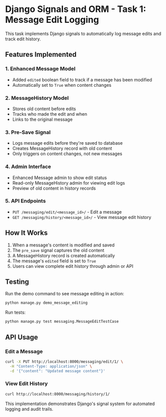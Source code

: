 # Django Signals and ORM - Task 1: Message Edit Logging

This task implements Django signals to automatically log message edits and track edit history.

## Features Implemented

### 1. Enhanced Message Model

- Added `edited` boolean field to track if a message has been modified
- Automatically set to `True` when content changes

### 2. MessageHistory Model

- Stores old content before edits
- Tracks who made the edit and when
- Links to the original message

### 3. Pre-Save Signal

- Logs message edits before they're saved to database
- Creates MessageHistory record with old content
- Only triggers on content changes, not new messages

### 4. Admin Interface

- Enhanced Message admin to show edit status
- Read-only MessageHistory admin for viewing edit logs
- Preview of old content in history records

### 5. API Endpoints

- `PUT /messaging/edit/<message_id>/` - Edit a message
- `GET /messaging/history/<message_id>/` - View message edit history

## How It Works

1. When a message's content is modified and saved
2. The `pre_save` signal captures the old content
3. A MessageHistory record is created automatically
4. The message's `edited` field is set to `True`
5. Users can view complete edit history through admin or API

## Testing

Run the demo command to see message editing in action:

```bash
python manage.py demo_message_editing
```

Run tests:

```bash
python manage.py test messaging.MessageEditTestCase
```

## API Usage

### Edit a Message

```bash
curl -X PUT http://localhost:8000/messaging/edit/1/ \
  -H "Content-Type: application/json" \
  -d '{"content": "Updated message content"}'
```

### View Edit History

```bash
curl http://localhost:8000/messaging/history/1/
```

This implementation demonstrates Django's signal system for automated logging and audit trails.
